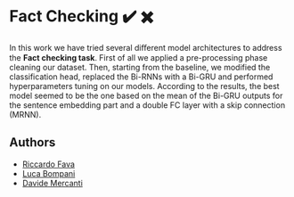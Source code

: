 # Fact Checking :heavy_check_mark: :heavy_multiplication_x:

In this work we have tried several diﬀerent model architectures to address the **Fact checking task**. First
of all we applied a pre-processing phase cleaning our dataset. Then, starting from the baseline, we
modified the classification head, replaced the Bi-RNNs with a Bi-GRU and performed hyperparameters
tuning on our models. According to the results, the best model seemed to be the one based on the mean
of the Bi-GRU outputs for the sentence embedding part and a double FC layer with a skip connection
(MRNN).

## Authors
* [Riccardo Fava](https://github.com/BeleRicks11)
* [Luca Bompani](https://github.com/Bomps4)
* [Davide Mercanti](https://github.com/nonci)

